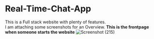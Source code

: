 # Real-Time-Chat-App
This is a Full stack website with plenty of features.  
I am attaching some screenshots for an Overview.
**This is the frontpage when someone starts the website**
![Screenshot (215)](https://github.com/Abhi24iitg/Real-Time-Chat/assets/115046232/5da4d97a-850f-423b-a656-f5ab4844971c)
